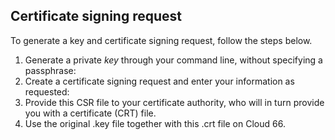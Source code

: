 <!-- usedin: [ _legacy_docker/Tutorials] - post: -->


## Certificate signing request

To generate a key and certificate signing request, follow the steps below.

1.  Generate a private _key_ through your command line, without specifying a passphrase:
2.  Create a certificate signing request and enter your information as requested:
3.  Provide this CSR file to your certificate authority, who will in turn provide you with a certificate (CRT) file.
4.  Use the original .key file together with this .crt file on Cloud 66.




